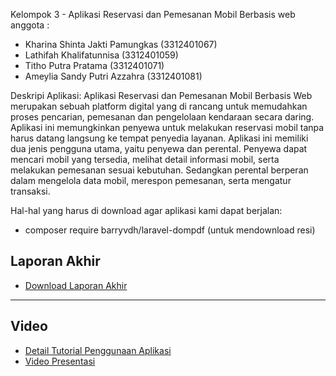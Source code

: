 Kelompok 3 - Aplikasi Reservasi dan Pemesanan Mobil Berbasis web
anggota : 
- Kharina Shinta Jakti Pamungkas (3312401067)
- Lathifah Khalifatunnisa (3312401059)
- Titho Putra Pratama (3312401071)
- Ameylia Sandy Putri Azzahra (3312401081)
  
Deskripi Aplikasi:
 Aplikasi Reservasi dan Pemesanan Mobil Berbasis Web merupakan sebuah platform digital yang di rancang untuk memudahkan proses pencarian, pemesanan dan pengelolaan kendaraan secara daring. Aplikasi ini memungkinkan penyewa untuk melakukan reservasi mobil tanpa harus datang langsung ke tempat penyedia layanan. Aplikasi ini memiliki dua jenis pengguna utama, yaitu penyewa dan perental. Penyewa dapat mencari mobil yang tersedia, melihat detail informasi mobil, serta melakukan pemesanan sesuai kebutuhan. Sedangkan perental berperan dalam mengelola data mobil, merespon pemesanan, serta mengatur transaksi.

Hal-hal yang harus di download agar aplikasi kami dapat berjalan:
- composer require barryvdh/laravel-dompdf (untuk mendownload resi)

##  Laporan Akhir
- [Download Laporan Akhir](./AAS_Final_Pagi_Kel_3_Aplikasi_Reservasi_dan_Pemesanan_Mobil_Berbasis_Web.pdf)

---

## Video
-  [Detail Tutorial Penggunaan Aplikasi](https://youtu.be/isffQQlN994?si=Uex0GVpjsA250xUm)
-  [Video Presentasi](https://youtu.be/BHlAcS4xSG8?si=ak9b2N0Rh5NVEcQN)
